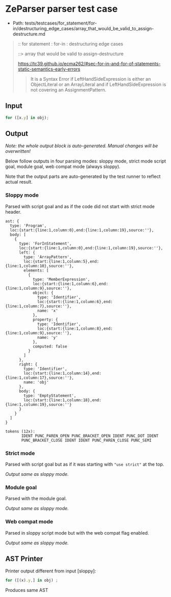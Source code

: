 # ZeParser parser test case

- Path: tests/testcases/for_statement/for-in/destructuring_edge_cases/array_that_would_be_valid_to_assign-destructure.md

> :: for statement : for-in : destructuring edge cases
>
> ::> array that would be valid to assign-destructure
> 
> https://tc39.github.io/ecma262/#sec-for-in-and-for-of-statements-static-semantics-early-errors
> 
> > It is a Syntax Error if LeftHandSideExpression is either an ObjectLiteral or an ArrayLiteral and if LeftHandSideExpression is not covering an AssignmentPattern.

## Input

`````js
for ([x.y] in obj);
`````

## Output

_Note: the whole output block is auto-generated. Manual changes will be overwritten!_

Below follow outputs in four parsing modes: sloppy mode, strict mode script goal, module goal, web compat mode (always sloppy).

Note that the output parts are auto-generated by the test runner to reflect actual result.

### Sloppy mode

Parsed with script goal and as if the code did not start with strict mode header.

`````
ast: {
  type: 'Program',
  loc:{start:{line:1,column:0},end:{line:1,column:19},source:''},
  body: [
    {
      type: 'ForInStatement',
      loc:{start:{line:1,column:0},end:{line:1,column:19},source:''},
      left: {
        type: 'ArrayPattern',
        loc:{start:{line:1,column:5},end:{line:1,column:10},source:''},
        elements: [
          {
            type: 'MemberExpression',
            loc:{start:{line:1,column:6},end:{line:1,column:9},source:''},
            object: {
              type: 'Identifier',
              loc:{start:{line:1,column:6},end:{line:1,column:7},source:''},
              name: 'x'
            },
            property: {
              type: 'Identifier',
              loc:{start:{line:1,column:8},end:{line:1,column:9},source:''},
              name: 'y'
            },
            computed: false
          }
        ]
      },
      right: {
        type: 'Identifier',
        loc:{start:{line:1,column:14},end:{line:1,column:17},source:''},
        name: 'obj'
      },
      body: {
        type: 'EmptyStatement',
        loc:{start:{line:1,column:18},end:{line:1,column:19},source:''}
      }
    }
  ]
}

tokens (12x):
       IDENT PUNC_PAREN_OPEN PUNC_BRACKET_OPEN IDENT PUNC_DOT IDENT
       PUNC_BRACKET_CLOSE IDENT IDENT PUNC_PAREN_CLOSE PUNC_SEMI
`````

### Strict mode

Parsed with script goal but as if it was starting with `"use strict"` at the top.

_Output same as sloppy mode._

### Module goal

Parsed with the module goal.

_Output same as sloppy mode._

### Web compat mode

Parsed in sloppy script mode but with the web compat flag enabled.

_Output same as sloppy mode._

## AST Printer

Printer output different from input [sloppy]:

````js
for ([(x).y,] in obj) ;
````

Produces same AST

